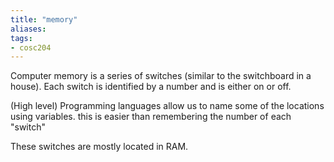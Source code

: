 ```yaml
---
title: "memory"
aliases: 
tags: 
- cosc204
---
```


Computer memory is a series of switches (similar to the switchboard in a house). Each switch is identified by a number and is either on or off. 

(High level) Programming languages allow us to name some of the locations using variables. this is easier than remembering the number of each "switch"

These switches are mostly located in RAM. 
